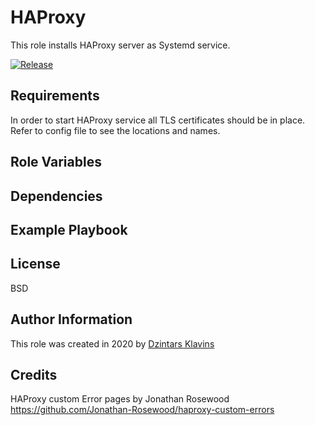 # HAProxy

This role installs HAProxy server as Systemd service.

[![Release][image-release]][link-release]

## Requirements

In order to start HAProxy service all TLS certificates should be in place. Refer to config file to see the locations and names.

## Role Variables

## Dependencies

## Example Playbook

## License

BSD

## Author Information

This role was created in 2020 by [Dzintars Klavins](https://dzintars.github.io)

## Credits

HAProxy custom Error pages by Jonathan Rosewood
https://github.com/Jonathan-Rosewood/haproxy-custom-errors

[image-release]: https://img.shields.io/github/tag/dzintars/ansible-role-haproxy.svg
[link-release]: https://github.com/dzintars/ansible-role-haproxy/releases
